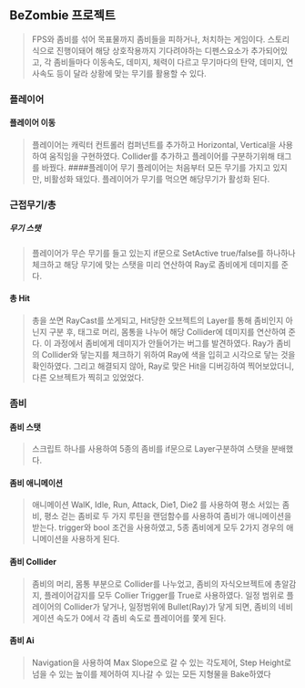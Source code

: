 ## BeZombie 프로젝트
>FPS와 좀비를 섞어 목표물까지 좀비들을 피하거나, 처치하는 게임이다. 스토리식으로 진행이돼어 해당 상호작용까지 기다려야하는 디펜스요소가 추가되어있고, 각 좀비들마다
이동속도, 데미지, 체력이 다르고 무기마다의 탄약, 데미지, 연사속도 등이 달라 상황에 맞는 무기를 활용할 수 있다.
### 플레이어
#### 플레이어 이동
>플레이어는 캐릭터 컨트롤러 컴퍼넌트를 추가하고 Horizontal, Vertical을 사용하여 움직임을 구현하였다. Collider를 추가하고 플레이어를 구분하기위해 태그를 바꿨다.
####플레이어 무기
>플레이어는 처음부터 모든 무기를 가지고 있지만, 비활성화 돼있다. 플레이어가 무기를 먹으면 해당무기가 활성화 된다.
### 근접무기/총
##### 무기 스탯 
>플레이어가 무슨 무기를 들고 있는지 if문으로 SetActive true/false를 하나하나 체크하고 해당 무기에 맞는 스탯을 미리 연산하여 Ray로 좀비에게 데미지를 준다. 
#### 총 Hit
>총을 쏘면 RayCast를 쏘게되고, Hit당한 오브젝트의 Layer를 통해 좀비인지 아닌지 구분 후, 태그로 머리, 몸통을 나누어 해당 Collider에 데미지를 연산하여 준다.
이 과정에서 좀비에게 데미지가 안들어가는 버그를 발견하였다. Ray가 좀비의 Collider와 닿는지를 체크하기 위하여 Ray에 색을 입히고 시각으로 닿는 것을 확인하였다.
그리고 해결되지 않아, Ray로 맞은 Hit을 디버깅하여 찍어보았더니, 다른 오브젝트가 찍히고 있었었다.
### 좀비
#### 좀비 스탯
>스크립트 하나를 사용하여 5종의 좀비를 if문으로 Layer구분하여 스탯을 분배했다.
#### 좀비 애니메이션
>애니메이션 WalK, Idle, Run, Attack, Die1, Die2 를 사용하여 평소 서있는 좀비, 평소 걷는 좀비로 두 가지 루틴을 랜덤함수를 사용하여 좀비가 애니메이션을 받는다. 
trigger와 bool 조건을 사용하였고, 5종 좀비에게 모두 2가지 경우의 애니메이션을 사용하게 된다.
#### 좀비 Collider
>좀비의 머리, 몸통 부분으로 Collider를 나누었고, 좀비의 자식오브젝트에 총알감지, 플레이어감지를 모두 Collier Trigger를 True로 사용하였다.
일정 범위로 플레이어의 Collider가 닿거나, 일정범위에 Bullet(Ray)가 닿게 되면, 좀비의 네비게이션 속도가 0에서 각 좀비 속도로 플레이어를 쫓게 된다.
#### 좀비 Ai
>Navigation을 사용하여 Max Slope으로 갈 수 있는 각도제어, Step Height로 넘을 수 있는 높이를 제어하여 지나갈 수 있는 모든 지형물을 Bake하였다


 
